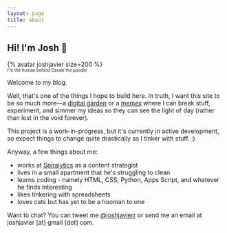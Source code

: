```yaml
---
layout: page
title: about
---
```


## **Hi! I'm Josh 👋**  

{% avatar joshjavier size=200 %}  
<small><sup>I'm the human behind Cassie the poodle</sup></small>

Welcome to my blog.

Well, that's one of the things I hope to build here. In truth, I want this site to be so much more&mdash;a [digital garden](https://tomcritchlow.com/2019/02/17/building-digital-garden/) or a [memex](https://wiki.xxiivv.com/site/about.html) where I can break stuff, experiment, and simmer my ideas so they can see the light of day (rather than lost in the void forever).

This project is a work-in-progress, but it's currently in active development, so expect things to change quite drastically as I tinker with stuff. :)

Anyway, a few things about me:

- works at [Spiralytics](https://www.spiralytics.com/) as a content strategist
- lives in a small apartment that he's struggling to clean
- learns coding - namely HTML, CSS, Python, Apps Script, and whatever he finds interesting
- likes tinkering with spreadsheets
- loves cats but has yet to be a hooman to one

Want to chat? You can tweet me [@joshjavierr](https://twitter.com/joshjavierr/) or send me an email at joshjavier [at] gmail [dot] com.